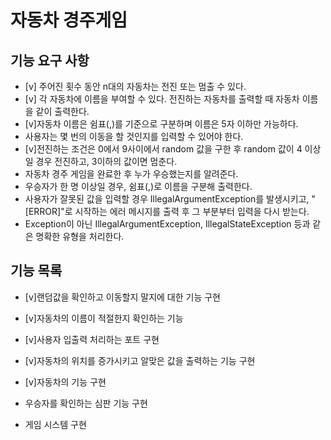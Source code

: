 # 자동차 경주게임

## 기능 요구 사항
- [v] 주어진 횟수 동안 n대의 자동차는 전진 또는 멈출 수 있다.
- [v] 각 자동차에 이름을 부여할 수 있다. 전진하는 자동차를 출력할 때 자동차 이름을 같이 출력한다.
- [v]자동차 이름은 쉼표(,)를 기준으로 구분하며 이름은 5자 이하만 가능하다.
- 사용자는 몇 번의 이동을 할 것인지를 입력할 수 있어야 한다.
- [v]전진하는 조건은 0에서 9사이에서 random 값을 구한 후 random 값이 4 이상일 경우 전진하고, 3이하의 값이면 멈춘다.
- 자동차 경주 게임을 완료한 후 누가 우승했는지를 알려준다.
- 우승자가 한 명 이상일 경우, 쉼표(,)로 이름을 구분해 출력한다.
- 사용자가 잘못된 값을 입력할 경우 IllegalArgumentException를 발생시키고, "[ERROR]"로 시작하는 에러 메시지를 출력 후 그 부분부터 입력을 다시 받는다.
- Exception이 아닌 IllegalArgumentException, IllegalStateException 등과 같은 명확한 유형을 처리한다.

## 기능 목록
- [v]랜덤값을 확인하고 이동할지 말지에 대한 기능 구현
- [v]자동차의 이름이 적절한지 확인하는 기능
- [v]사용자 입출력 처리하는 포트 구현
- [v]자동차의 위치를 증가시키고 알맞은 값을 출력하는 기능 구현
- [v]자동차의 기능 구현
- 우승자를 확인하는 심판 기능 구현

- 게임 시스템 구현